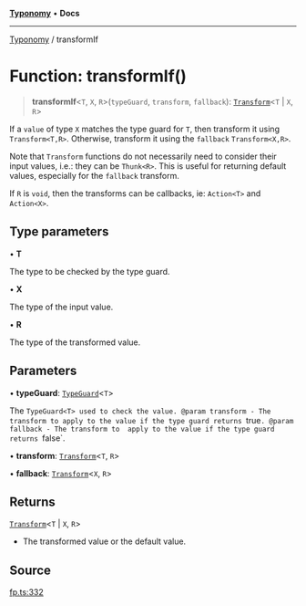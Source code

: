 [**Typonomy**](../README.md) • **Docs**

***

[Typonomy](../globals.md) / transformIf

# Function: transformIf()

> **transformIf**\<`T`, `X`, `R`\>(`typeGuard`, `transform`, `fallback`): [`Transform`](../type-aliases/Transform.md)\<`T` \| `X`, `R`\>

If a `value` of type `X` matches the type guard for `T`, then transform it using `Transform<T,R>`.
Otherwise, transform it using the `fallback` `Transform<X,R>`.

Note that `Transform` functions do not necessarily need to consider their input values,
i.e.: they can be `Thunk<R>`.
This is useful for returning default values, especially for the `fallback` transform.

If `R` is `void`, then the transforms can be callbacks, ie: `Action<T>` and `Action<X>`.

## Type parameters

• **T**

The type to be checked by the type guard.

• **X**

The type of the input value.

• **R**

The type of the transformed value.

## Parameters

• **typeGuard**: [`TypeGuard`](../type-aliases/TypeGuard.md)\<`T`\>

The `TypeGuard<T> used to check the value.
@param transform - The transform to apply to the value if the type guard returns `true`.
@param fallback - The transform to  apply to the value if the type guard returns `false`.

• **transform**: [`Transform`](../type-aliases/Transform.md)\<`T`, `R`\>

• **fallback**: [`Transform`](../type-aliases/Transform.md)\<`X`, `R`\>

## Returns

[`Transform`](../type-aliases/Transform.md)\<`T` \| `X`, `R`\>

- The transformed value or the default value.

## Source

[fp.ts:332](https://github.com/softcraft-development/typonomy/blob/c5db2fa8cb85771ae57ef1e5ca7f405fc63a6f0d/src/fp.ts#L332)
